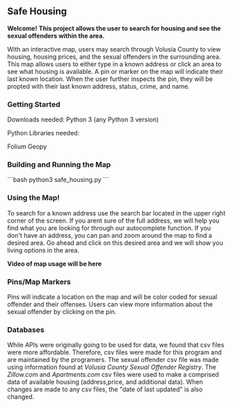 <h2>Safe Housing </h2>

**Welcome!**
**This project allows the user to search for housing and see the sexual offenders within the area.**

With an interactive map, users may search through Volusia County to view housing, housing prices, and the sexual offenders in the
surrounding area.
This map allows users to either type in a known address or click an area to see what housing is available.
A pin or marker on the map will indicate their last known location. When the user further inspects the pin, they will be propted with
their last known address, status, crime, and name.

<h3>Getting Started</h3>
Downloads needed: 
Python 3 (any Python 3 version)

Python Libraries needed:

Folium
Geopy

<h3>Building and Running the Map</h3>
```bash
  python3 safe_housing.py
```

<h3>Using the Map!</h3>
To search for a known address use the search bar located in the upper right corner of the screen.  If you arent sure of the full address, 
we will help you find what you are looking for through our autocomplete function.  
If you don't have an address, you can pan and zoom around the map to find a desired area.  Go ahead and click on this desired area and we 
will show you living options in the area.

**Video of map usage will be here**

<h3>Pins/Map Markers</h3>
Pins will indicate a location on the map and will be color coded for sexual offender and their offenses.   
Users can view more information about the sexual offender by clicking on the pin.

<h3>Databases</h3>
While APIs were originally going to be used for data, we found that csv files were more affordable. 
Therefore, csv files were made for this program and are maintained by the programers.  
The sexual offender csv file was made using information found at <em>Volusia County Sexual Offender Registry</em>.   
The <em>Zillow.com</em> and <em>Apartments.com</em> csv files were used to make a comprised data of available housing (address,price, and additional data).  
When changes are made to any csv files, the "date of last updated" is also changed.
